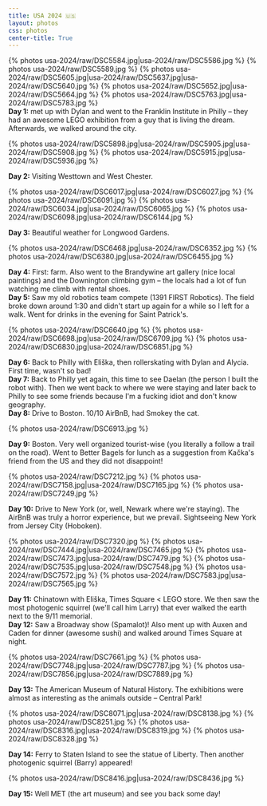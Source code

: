```yaml
---
title: USA 2024 🇺🇸
layout: photos
css: photos
center-title: True
---
```


<div class='photo-section'>
{% photos usa-2024/raw/DSC5584.jpg|usa-2024/raw/DSC5586.jpg %}
{% photos usa-2024/raw/DSC5589.jpg %}
{% photos usa-2024/raw/DSC5605.jpg|usa-2024/raw/DSC5637.jpg|usa-2024/raw/DSC5640.jpg %}
{% photos usa-2024/raw/DSC5652.jpg|usa-2024/raw/DSC5664.jpg %}
{% photos usa-2024/raw/DSC5763.jpg|usa-2024/raw/DSC5783.jpg %}
<figcaption><strong>Day 1:</strong> met up with Dylan and went to the Franklin Institute in Philly – they had an awesome LEGO exhibition from a guy that is living the dream. Afterwards, we walked around the city.</figcaption>

{% photos usa-2024/raw/DSC5898.jpg|usa-2024/raw/DSC5905.jpg|usa-2024/raw/DSC5908.jpg %}
{% photos usa-2024/raw/DSC5915.jpg|usa-2024/raw/DSC5936.jpg %}
<figcaption><strong>Day 2:</strong> Visiting Westtown and West Chester.</figcaption>

{% photos usa-2024/raw/DSC6017.jpg|usa-2024/raw/DSC6027.jpg %}
{% photos usa-2024/raw/DSC6091.jpg %}
{% photos usa-2024/raw/DSC6034.jpg|usa-2024/raw/DSC6065.jpg %}
{% photos usa-2024/raw/DSC6098.jpg|usa-2024/raw/DSC6144.jpg %}
<figcaption><strong>Day 3:</strong> Beautiful weather for Longwood Gardens.</figcaption>

{% photos usa-2024/raw/DSC6468.jpg|usa-2024/raw/DSC6352.jpg %}
{% photos usa-2024/raw/DSC6380.jpg|usa-2024/raw/DSC6455.jpg %}
<figcaption><strong>Day 4:</strong> First: farm. Also went to the Brandywine art gallery (nice local paintings) and the Downington climbing gym – the locals had a lot of fun watching me climb with rental shoes. </figcaption>

<figcaption><strong>Day 5:</strong> Saw my old robotics team compete (1391 FIRST Robotics). The field broke down around 1:30 and didn't start up again for a while so I left for a walk. Went for drinks in the evening for Saint Patrick's.</figcaption>

{% photos usa-2024/raw/DSC6640.jpg %}
{% photos usa-2024/raw/DSC6698.jpg|usa-2024/raw/DSC6709.jpg %}
{% photos usa-2024/raw/DSC6830.jpg|usa-2024/raw/DSC6851.jpg %}
<figcaption><strong>Day 6:</strong> Back to Philly with Eliška, then rollerskating with Dylan and Alycia. First time, wasn't so bad!</figcaption>

<figcaption><strong>Day 7:</strong> Back to Philly yet again, this time to see Daelan (the person I built the robot with). Then we went back to where we were staying and later back to Philly to see some friends because I'm a fucking idiot and don't know geography.</figcaption>

<figcaption><strong>Day 8:</strong> Drive to Boston. 10/10 AirBnB, had Smokey the cat.</figcaption>

{% photos usa-2024/raw/DSC6913.jpg %}
<figcaption><strong>Day 9:</strong> Boston. Very well organized tourist-wise (you literally a follow a trail on the road). Went to Better Bagels for lunch as a suggestion from Kačka's friend from the US and they did not disappoint!</figcaption>

{% photos usa-2024/raw/DSC7212.jpg %}
{% photos usa-2024/raw/DSC7158.jpg|usa-2024/raw/DSC7165.jpg %}
{% photos usa-2024/raw/DSC7249.jpg %}
<figcaption><strong>Day 10:</strong> Drive to New York (or, well, Newark where we're staying). The AirBnB was truly a horror experience, but we prevail. Sightseeing New York from Jersey City (Hoboken).</figcaption>

{% photos usa-2024/raw/DSC7320.jpg %}
{% photos usa-2024/raw/DSC7444.jpg|usa-2024/raw/DSC7465.jpg %}
{% photos usa-2024/raw/DSC7473.jpg|usa-2024/raw/DSC7479.jpg %}
{% photos usa-2024/raw/DSC7535.jpg|usa-2024/raw/DSC7548.jpg %}
{% photos usa-2024/raw/DSC7572.jpg %}
{% photos usa-2024/raw/DSC7583.jpg|usa-2024/raw/DSC7565.jpg %}
<figcaption><strong>Day 11:</strong> Chinatown with Eliška, Times Square &lt; LEGO store. We then saw the most photogenic squirrel (we'll call him Larry) that ever walked the earth next to the 9/11 memorial.</figcaption>

<figcaption><strong>Day 12:</strong> Saw a Broadway show (Spamalot)! Also ment up with Auxen and Caden for dinner (awesome sushi) and walked around Times Square at night.</figcaption>

{% photos usa-2024/raw/DSC7661.jpg %}
{% photos usa-2024/raw/DSC7748.jpg|usa-2024/raw/DSC7787.jpg %}
{% photos usa-2024/raw/DSC7856.jpg|usa-2024/raw/DSC7889.jpg %}
<figcaption><strong>Day 13:</strong> The American Museum of Natural History. The exhibitions were almost as interesting as the animals outside – Central Park!</figcaption>

{% photos usa-2024/raw/DSC8071.jpg|usa-2024/raw/DSC8138.jpg %}
{% photos usa-2024/raw/DSC8251.jpg %}
{% photos usa-2024/raw/DSC8316.jpg|usa-2024/raw/DSC8319.jpg %}
{% photos usa-2024/raw/DSC8328.jpg %}
<figcaption><strong>Day 14:</strong> Ferry to Staten Island to see the statue of Liberty. Then another photogenic squirrel (Barry) appeared!</figcaption>

{% photos usa-2024/raw/DSC8416.jpg|usa-2024/raw/DSC8436.jpg %}
<figcaption><strong>Day 15:</strong> Well MET (the art museum) and see you back some day!</figcaption>
</div>
